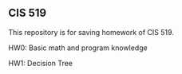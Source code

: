 ## CIS 519

This repository is for saving homework of CIS 519.

HW0: Basic math and program knowledge

HW1: Decision Tree
